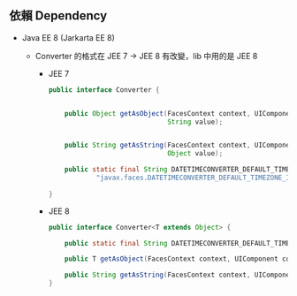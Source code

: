 ## 依賴 Dependency



* Java EE 8 (Jarkarta EE 8)
  
  * Converter 的格式在 JEE 7 $\to$ JEE 8 有改變，lib 中用的是 JEE 8
    
    * JEE 7
      
      ```java
      public interface Converter {
      
      
          public Object getAsObject(FacesContext context, UIComponent component,
                                    String value);
      
      
          public String getAsString(FacesContext context, UIComponent component,
                                    Object value);
      
          public static final String DATETIMECONVERTER_DEFAULT_TIMEZONE_IS_SYSTEM_TIMEZONE_PARAM_NAME = 
                  "javax.faces.DATETIMECONVERTER_DEFAULT_TIMEZONE_IS_SYSTEM_TIMEZONE";
          
      }
      
      ```
    
    * JEE 8
      
      ```java
      public interface Converter<T extends Object> {
      
          public static final String DATETIMECONVERTER_DEFAULT_TIMEZONE_IS_SYSTEM_TIMEZONE_PARAM_NAME = "javax.faces.DATETIMECONVERTER_DEFAULT_TIMEZONE_IS_SYSTEM_TIMEZONE";
      
          public T getAsObject(FacesContext context, UIComponent component, String value);
      
          public String getAsString(FacesContext context, UIComponent component, T value);
      }
      
      
      ```
      
      


